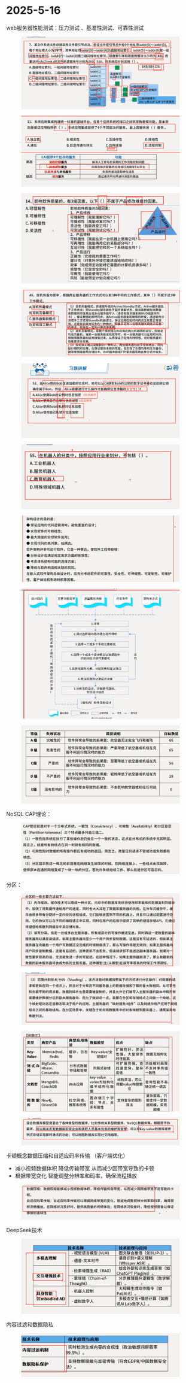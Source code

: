 # 2025-5-16

web服务器性能测试：压力测试 、基准性测试、可靠性测试

<figure><img src="../.gitbook/assets/image (55).png" alt=""><figcaption></figcaption></figure>

<figure><img src="../.gitbook/assets/image (61).png" alt=""><figcaption></figcaption></figure>

<figure><img src="../.gitbook/assets/image (9).png" alt=""><figcaption></figcaption></figure>

<figure><img src="../.gitbook/assets/image (62).png" alt=""><figcaption></figcaption></figure>

<figure><img src="../.gitbook/assets/image (63).png" alt=""><figcaption></figcaption></figure>

<figure><img src="../.gitbook/assets/image (64).png" alt=""><figcaption></figcaption></figure>

<figure><img src="../.gitbook/assets/image (65).png" alt=""><figcaption></figcaption></figure>

<figure><img src="../.gitbook/assets/image (66).png" alt=""><figcaption></figcaption></figure>

<figure><img src="../.gitbook/assets/image.png" alt=""><figcaption></figcaption></figure>

NoSQL CAP理论：

<figure><img src="../.gitbook/assets/image (1).png" alt=""><figcaption></figcaption></figure>

分区：

<figure><img src="../.gitbook/assets/image (2).png" alt=""><figcaption></figcaption></figure>

<figure><img src="../.gitbook/assets/image (3).png" alt=""><figcaption></figcaption></figure>

<figure><img src="../.gitbook/assets/image (4).png" alt=""><figcaption></figcaption></figure>

<figure><img src="../.gitbook/assets/image (5).png" alt=""><figcaption></figcaption></figure>

卡顿概念数据压缩和自适应码率传输 （客户端优化）

* 减小视频数据体积 降低传输带宽 从而减少因带宽导致的卡顿
* 根据带宽变化 智能调整分辨率和码率，确保流程播放

<figure><img src="../.gitbook/assets/image (6).png" alt=""><figcaption></figcaption></figure>

DeepSeek技术

<figure><img src="../.gitbook/assets/image (7).png" alt=""><figcaption></figcaption></figure>

内容过滤和数据隐私

<figure><img src="../.gitbook/assets/image (8).png" alt=""><figcaption></figcaption></figure>
